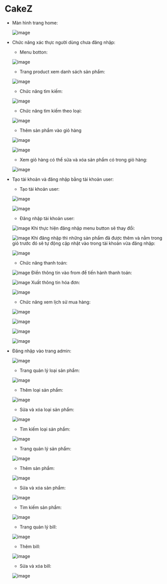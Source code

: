 # CakeZ 
 
- Màn hình trang home:

  ![image](https://github.com/TranNgocAnhThai2004110031/CakeZ/assets/90894257/b9897e29-33a1-411b-a89e-c85b6f3a8fe6)
- Chức năng xác thực người dùng chưa đăng nhập:
  + Menu botton:
  
  ![image](https://github.com/TranNgocAnhThai2004110031/CakeZ/assets/90894257/d93cf4b6-caf8-4449-8910-ceb14d9fdae5)
  + Trang product xem danh sách sản phẩm:
  
  ![image](https://github.com/TranNgocAnhThai2004110031/CakeZ/assets/90894257/6f399b31-5796-4a94-844e-6dfd928d94a6)
  + Chức năng tìm kiếm:
  
  ![image](https://github.com/TranNgocAnhThai2004110031/CakeZ/assets/90894257/792058c6-98a0-432c-b9cc-16a83e2bb64b)
  + Chức năng tìm kiếm theo loại:
  
  ![image](https://github.com/TranNgocAnhThai2004110031/CakeZ/assets/90894257/7199b95a-8af7-4fc1-be4c-04bb89f9cff7)
  + Thêm sản phẩm vào giỏ hàng
  
  ![image](https://github.com/TranNgocAnhThai2004110031/CakeZ/assets/90894257/d60ff898-453a-4fcf-b1d5-773ccb93cfd3)

  ![image](https://github.com/TranNgocAnhThai2004110031/CakeZ/assets/90894257/a720b9e0-77bd-4afd-a2ff-f5ff3c2f9f35)
  + Xem giỏ hàng có thể sửa và xóa sản phẩm có trong giỏ hàng:
  
  ![image](https://github.com/TranNgocAnhThai2004110031/CakeZ/assets/90894257/eee64a92-8d7f-4f05-bdee-f0d4d9317fa5)
- Tạo tài khoản và đăng nhập bằng tài khoản user:
  + Tạo tài khoản user:
  
  ![image](https://github.com/TranNgocAnhThai2004110031/CakeZ/assets/90894257/da912d6d-f9fa-4340-98a2-4cc34d81d032)

  ![image](https://github.com/TranNgocAnhThai2004110031/CakeZ/assets/90894257/f31063eb-00dd-4d2e-9dc1-a28b47047236)
  + Đăng nhập tài khoản user:
  
  ![image](https://github.com/TranNgocAnhThai2004110031/CakeZ/assets/90894257/80f3ba6e-f469-4fdb-8249-f0134d895aca)
  Khi thực hiện đăng nhập menu button sẽ thay đổi:

  ![image](https://github.com/TranNgocAnhThai2004110031/CakeZ/assets/90894257/c534216a-22cc-47ef-8cb2-39bf7875d621)
  Khi đăng nhập thì những sản phẩm đã được thêm và nằm trong giỏ trước đó sẽ tự động cập nhật vào trong tài khoản vừa đăng nhập:

  ![image](https://github.com/TranNgocAnhThai2004110031/CakeZ/assets/90894257/6eaff269-8555-414e-8b00-6bc9902238c4)
  + Chức năng thanh toán:
  
  ![image](https://github.com/TranNgocAnhThai2004110031/CakeZ/assets/90894257/8bd74d91-ed4d-49e7-a824-50397452eca6)
  Điền thông tin vào from để tiến hành thanh toán:

  ![image](https://github.com/TranNgocAnhThai2004110031/CakeZ/assets/90894257/6c6adf95-db6b-49a3-9129-d1c6fe589e26)
  Xuất thông tin hóa đơn:

  ![image](https://github.com/TranNgocAnhThai2004110031/CakeZ/assets/90894257/d6a89d17-b6e0-4ce5-bbc7-e27da1760ccf)
  + Chức năng xem lịch sử mua hàng:
  
  ![image](https://github.com/TranNgocAnhThai2004110031/CakeZ/assets/90894257/d0e19be5-ae70-46cd-ae62-7be7885b54a4)

  ![image](https://github.com/TranNgocAnhThai2004110031/CakeZ/assets/90894257/2ec85e8c-e3d7-495f-b5e3-afb69d2d6a64)

  ![image](https://github.com/TranNgocAnhThai2004110031/CakeZ/assets/90894257/819f8379-4ca4-4f2f-9b4c-0877d88292ae)

  ![image](https://github.com/TranNgocAnhThai2004110031/CakeZ/assets/90894257/8a2373a7-e703-46de-8c79-e492e0b3c1d5)
- Đăng nhập vào trang admin:

  ![image](https://github.com/TranNgocAnhThai2004110031/CakeZ/assets/90894257/9b910d43-8504-4d7e-a43c-f965843962ec)
  + Trang quản lý loại sản phẩm:
  
  ![image](https://github.com/TranNgocAnhThai2004110031/CakeZ/assets/90894257/313c9fd4-8daf-41f7-93e8-a1ae18b693b2)
  + Thêm loại sản phẩm:
  
  ![image](https://github.com/TranNgocAnhThai2004110031/CakeZ/assets/90894257/66a8a8d3-2eda-4e23-a734-0e9feb9f4327)
  + Sửa và xóa loại sản phẩm:
  
  ![image](https://github.com/TranNgocAnhThai2004110031/CakeZ/assets/90894257/cfb6ca13-e89b-4e51-86eb-b45a6cf277dc)
  + Tìm kiếm loại sản phẩm:
  
  ![image](https://github.com/TranNgocAnhThai2004110031/CakeZ/assets/90894257/dcf9560a-033b-4c22-9a82-76649ac4e2fc)
  + Trang quản lý sản phẩm:
  
  ![image](https://github.com/TranNgocAnhThai2004110031/CakeZ/assets/90894257/527111f3-30c6-4bde-b1e4-9541f58c9381)
  + Thêm sản phẩm:
  
  ![image](https://github.com/TranNgocAnhThai2004110031/CakeZ/assets/90894257/81b36354-73f6-424f-9fc0-0a41819c8190)
  + Sửa và xóa sản phẩm:
  
  ![image](https://github.com/TranNgocAnhThai2004110031/CakeZ/assets/90894257/7701f624-20f8-4b8b-9602-3ba2284c7250)
  + Tìm kiếm sản phẩm:
  
  ![image](https://github.com/TranNgocAnhThai2004110031/CakeZ/assets/90894257/a10faf01-a007-4a0a-93dd-78e5e044c1d1)
  + Trang quản lý bill:
  
  ![image](https://github.com/TranNgocAnhThai2004110031/CakeZ/assets/90894257/20d52907-a887-4b8f-8117-bb2b92d87e47)
  + Thêm bill:
  
  ![image](https://github.com/TranNgocAnhThai2004110031/CakeZ/assets/90894257/c1f5e431-e6e0-4f79-92e3-3ae2b8953604)
  + Sửa và xóa bill:
  
  ![image](https://github.com/TranNgocAnhThai2004110031/CakeZ/assets/90894257/f21cbc30-51bb-4b2f-bfe9-7193c5a516e6)
  
